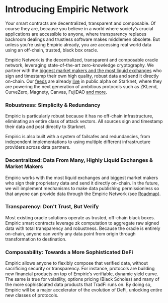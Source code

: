 # Introducing Empiric Network

Your smart contracts are decentralized, transparent and composable. Of course they are, because you believe in a world where society’s crucial applications are accessible to anyone, where transparency replaces backroom dealings and trustless software makes middlemen obsolete. But unless you're using Empiric already, you are accessing real world data using an off-chain, trusted, black box oracle.

Empiric Network is the decentralized, transparent and composable oracle network, leveraging state-of-the-art zero-knowledge cryptography. We partner with the [biggest market makers and the most liquid exchanges](https://empiric.network/publishers) who sign and timestamp their own high quality, robust data and send it directly on-chain. Our [feeds](../using-empiric/supported-assets.md) are already [live](https://empiric.network/) in public alpha on Starknet, where they are powering the next generation of ambitious protocols such as ZKLend, CurveZero, Magnety, Canvas, FujiDAO [and more](https://empiric.network/protocols).

### **Robustness: Simplicity & Redundancy**

Empiric is particularly robust because it has no off-chain infrastructure, eliminating an entire class of attack vectors. All sources sign and timestamp their data and post directly to Starknet.

Empiric is also built with a system of failsafes and redundancies, from independent implementations to using multiple different infrastructure providers across data partners.

### Decentralized: Data From Many, Highly Liquid Exchanges & Market Makers

Empiric works with the most liquid exchanges and biggest market makers who sign their proprietary data and send it directly on-chain. In the future, we will implement mechanisms to make data publishing permissionless so that anyone can provide data through the Empiric Network (see [Roadmap](../how-empiric-works/roadmap.md)).

### Transparency: Don't Trust, But Verify

Most existing oracle solutions operate as trusted, off-chain black boxes. Empiric smart contracts leverage zk computation to aggregate raw signed data with total transparency and robustness. Because the oracle is entirely on-chain, anyone can verify any data point from origin through transformation to destination.

### **Composability:** Towards a More Sophisticated DeFi

Empiric allows anyone to flexibly compose that verified data, without sacrificing security or transparency. For instance, protocols are building new financial products on top of Empiric’s verifiable, dynamic yield curve. The same is true for volatility, options pricing (Black Scholes) and many of the more sophisticated data products that TradFi runs on. By doing so, Empiric will be a major accelerator of the evolution of DeFi, unlocking entire new classes of protocols.
